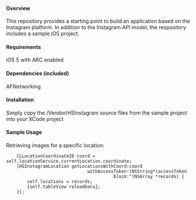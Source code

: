 #### Overview

This repository provides a starting point to build an application based on the Instagram platform.  In addition to the Instagram API model, the respository includes a sample iOS project.

#### Requirements

iOS 5 with ARC enabled

#### Dependencies (included)

AFNetworking


#### Installation

Simply copy the /Vendor/HSInstagram source files from the sample project into your XCode project

#### Sample Usage

Retrieving images for a specific location:

        CLLocationCoordinate2D coord = self.locationService.currentLocation.coordinate;
        [HSInstagramLocation getLocationsWithCoord:coord
                                   withAccessToken:(NSString*)accessToken
                                             block:^(NSArray *records) {
            self.locations = records;
            [self.tableView reloadData];
        }];
